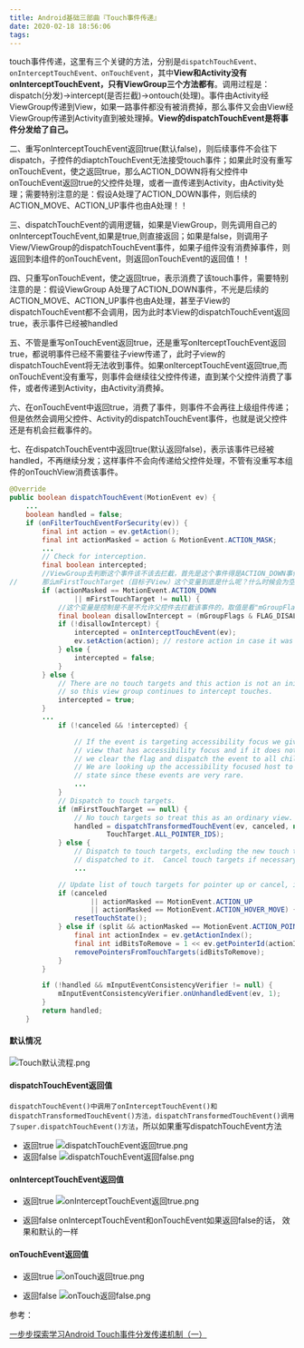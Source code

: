 ```yaml
---
title: Android基础三部曲『Touch事件传递』
date: 2020-02-18 18:56:06
tags:
---
```


touch事件传递，这里有三个关键的方法，分别是`dispatchTouchEvent、onInterceptTouchEvent、onTouchEvent`，其中**View和Activity没有onInterceptTouchEvent，只有ViewGroup三个方法都有**。调用过程是：dispatch(分发)->intercept(是否拦截)->ontouch(处理)。事件由Activity经ViewGroup传递到View，如果一路事件都没有被消费掉，那么事件又会由View经ViewGroup传递到Activity直到被处理掉。**View的dispatchTouchEvent是将事件分发给了自己。**

二、重写onInterceptTouchEvent返回true(默认false)，则后续事件不会往下dispatch，子控件的diaptchTouchEvent无法接受touch事件；如果此时没有重写onTouchEvent，使之返回true，那么ACTION_DOWN将有父控件中onTouchEvent返回true的父控件处理，或者一直传递到Activity，由Activity处理；需要特别注意的是：假设A处理了ACTION_DOWN事件，则后续的ACTION_MOVE、ACTION_UP事件也由A处理！！

三、dispatchTouchEvent的调用逻辑，如果是ViewGroup，则先调用自己的onInterceptTouchEvent,如果是true,则直接返回；如果是false，则调用子View/ViewGroup的dispatchTouchEvent事件，如果子组件没有消费掉事件，则返回到本组件的onTouchEvent，则返回onTouchEvent的返回值！！

四、只重写onTouchEvent，使之返回true，表示消费了该touch事件，需要特别注意的是：假设ViewGroup A处理了ACTION_DOWN事件，不光是后续的ACTION_MOVE、ACTION_UP事件也由A处理，甚至子View的dispatchTouchEvent都不会调用，因为此时本View的dispatchTouchEvent返回true，表示事件已经被handled

五、不管是重写onTouchEvent返回true，还是重写onIterceptTouchEvent返回true，都说明事件已经不需要往子view传递了，此时子view的dispatchTouchEvent将无法收到事件。如果onIterceptTouchEvent返回true,而onTouchEvent没有重写，则事件会继续往父控件传递，直到某个父控件消费了事件，或者传递到Activity，由Activity消费掉。

六、在onTouchEvent中返回true，消费了事件，则事件不会再往上级组件传递；但是依然会调用父控件、Activity的dispatchTouchEvent事件，也就是说父控件还是有机会拦截事件的。

七、在dispatchTouchEvent中返回true(默认返回false)，表示该事件已经被handled，不再继续分发；这样事件不会向传递给父控件处理，不管有没重写本组件的onTouchView消费该事件。



```java
@Override
public boolean dispatchTouchEvent(MotionEvent ev) {
    ...
    boolean handled = false;
    if (onFilterTouchEventForSecurity(ev)) {
        final int action = ev.getAction();
        final int actionMasked = action & MotionEvent.ACTION_MASK;
        ...
        // Check for interception.
        final boolean intercepted;
        //ViewGroup去判断这个事件该不该去拦截，首先是这个事件得是ACTION_DOWN事件或者该事件的mFirstTouchTarget（目标子View）是不为空的才会考虑要不要拦截。***这说明mFirstTouchTarget为空的情况下，ACTION_MOVE和ACTION_UP事件是不会经过这个拦截判断的，而是直接intercepted = true表示事件被直接拦截掉。
//      那么mFirstTouchTarget（目标子View）这个变量到底是什么呢？什么时候会为空呢？
        if (actionMasked == MotionEvent.ACTION_DOWN
                || mFirstTouchTarget != null) {
            //这个变量是控制是不是不允许父控件去拦截该事件的，取值是看"mGroupFlags"的取值，这里面涉及到一个方法：requestDisallowInterceptTouchEvent()方法。这个方法确定"mGroupFlags"的取值，控制请求父布局不拦截该事件，而是交给自己去做处理。这个方法在处理滑动冲突等场景时经常用到。
            final boolean disallowIntercept = (mGroupFlags & FLAG_DISALLOW_INTERCEPT) != 0;
            if (!disallowIntercept) {
                intercepted = onInterceptTouchEvent(ev);
                ev.setAction(action); // restore action in case it was changed
            } else {
                intercepted = false;
            }
        } else {
            // There are no touch targets and this action is not an initial down
            // so this view group continues to intercept touches.
            intercepted = true;
        }
        ...
            if (!canceled && !intercepted) {

                // If the event is targeting accessibility focus we give it to the
                // view that has accessibility focus and if it does not handle it
                // we clear the flag and dispatch the event to all children as usual.
                // We are looking up the accessibility focused host to avoid keeping
                // state since these events are very rare.
                ...
            }
            // Dispatch to touch targets.
            if (mFirstTouchTarget == null) {
                // No touch targets so treat this as an ordinary view.
                handled = dispatchTransformedTouchEvent(ev, canceled, null,
                        TouchTarget.ALL_POINTER_IDS);
            } else {
                // Dispatch to touch targets, excluding the new touch target if we already
                // dispatched to it.  Cancel touch targets if necessary.
                ...

            // Update list of touch targets for pointer up or cancel, if needed.
            if (canceled
                    || actionMasked == MotionEvent.ACTION_UP
                    || actionMasked == MotionEvent.ACTION_HOVER_MOVE) {
                resetTouchState();
            } else if (split && actionMasked == MotionEvent.ACTION_POINTER_UP) {
                final int actionIndex = ev.getActionIndex();
                final int idBitsToRemove = 1 << ev.getPointerId(actionIndex);
                removePointersFromTouchTargets(idBitsToRemove);
            }
        }

        if (!handled && mInputEventConsistencyVerifier != null) {
            mInputEventConsistencyVerifier.onUnhandledEvent(ev, 1);
        }
        return handled;
    }
```

#### 默认情况

![Touch默认流程.png](https://upload-images.jianshu.io/upload_images/7186484-19bd3ac2770676b9.png?imageMogr2/auto-orient/strip%7CimageView2/2/w/1240)

#### dispatchTouchEvent返回值

`dispatchTouchEvent()中调用了onInterceptTouchEvent()和dispatchTransformedTouchEvent()方法，dispatchTransformedTouchEvent()调用了super.dispatchTouchEvent()方法`，所以如果重写dispatchTouchEvent方法

+ 返回true
![dispatchTouchEvent返回true.png](https://upload-images.jianshu.io/upload_images/7186484-5dd5920e40b17322.png?imageMogr2/auto-orient/strip%7CimageView2/2/w/1240)
+ 返回false
![dispatchTouchEvent返回false.png](https://upload-images.jianshu.io/upload_images/7186484-7b303e08235b2003.png?imageMogr2/auto-orient/strip%7CimageView2/2/w/1240)

#### onInterceptTouchEvent返回值

+ 返回true
![onInterceptTouchEvent返回true.png](https://upload-images.jianshu.io/upload_images/7186484-ef4951c9034fc86a.png?imageMogr2/auto-orient/strip%7CimageView2/2/w/1240)

+ 返回false
  onInterceptTouchEvent和onTouchEvent如果返回false的话， 效果和默认的一样

  

#### onTouchEvent返回值

+ 返回true
![onTouch返回true.png](https://upload-images.jianshu.io/upload_images/7186484-6ec1d110a654160d.png?imageMogr2/auto-orient/strip%7CimageView2/2/w/1240)

+ 返回false
![onTouch返回false.png](https://upload-images.jianshu.io/upload_images/7186484-d0c296fdd731ac2d.png?imageMogr2/auto-orient/strip%7CimageView2/2/w/1240)



参考：

[一步步探索学习Android Touch事件分发传递机制（一）](https://www.jianshu.com/p/c98a41a9a5f3)